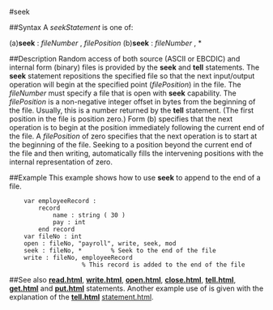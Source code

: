 
#seek

##Syntax
A _seekStatement_ is one of:

(a)**seek** : _fileNumber_ , _filePosition_
(b)**seek** : _fileNumber_ , *




##Description
Random access of both source (ASCII or EBCDIC) and internal form (binary) files is provided by the **seek** and **tell** statements. The **seek** statement repositions the specified file so that the next input/output operation will begin at the specified point (_filePosition_) in the file.
The _fileNumber_ must specify a file that is open with **seek** capability. The _filePosition_ is a non-negative integer offset in bytes from the beginning of the file. Usually, this is a number returned by the **tell** statement. (The first position in the file is position zero.)
Form (b) specifies that the next operation is to begin at the position immediately following the current end of the file. A _filePosition_ of zero specifies that the next operation is to start at the beginning of the file. Seeking to a position beyond the current end of the file and then writing, automatically fills the intervening positions with the internal representation of zero.



##Example
This example shows how to use **seek** to append to the end of a file.


        var employeeRecord :
            record
                name : string ( 30 )
                pay : int
            end record
        var fileNo : int
        open : fileNo, "payroll", write, seek, mod
        seek : fileNo, *        % Seek to the end of the file
        write : fileNo, employeeRecord
                        % This record is added to the end of the file
##See also
**[read.html](read)**, **[write.html](write)**, **[open.html](open)**, **[close.html](close)**, **[tell.html](tell)**, **[get.html](get)** and **[put.html](put)** statements. Another example use of **[](seek)** is given with the explanation of the **[tell.html](tell)** [statement.html](statement).


